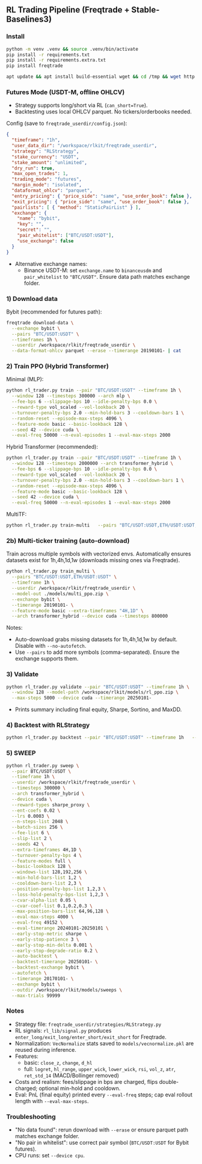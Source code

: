 ## RL Trading Pipeline (Freqtrade + Stable-Baselines3)

### Install
```bash
python -m venv .venv && source .venv/bin/activate
pip install -r requirements.txt
pip install -r requirements.extra.txt
pip install freqtrade

apt update && apt install build-essential wget && cd /tmp && wget http://prdownloads.sourceforge.net/ta-lib/ta-lib-0.4.0-src.tar.gz && tar -xzf ta-lib-0.4.0-src.tar.gz && cd ta-lib/ && ./configure --prefix=/usr && make && make install && ldconfig && cd /workspace && git clone https://github.com/generalsvr/rlkit && cd rlkit && pip install stable-baselines3[extra] && pip install -r requirements.txt
```

### Futures Mode (USDT-M, offline OHLCV)
- Strategy supports long/short via RL (`can_short=True`).
- Backtesting uses local OHLCV parquet. No tickers/orderbooks needed.

Config (save to `freqtrade_userdir/config.json`):
```json
{
  "timeframe": "1h",
  "user_data_dir": "/workspace/rlkit/freqtrade_userdir",
  "strategy": "RLStrategy",
  "stake_currency": "USDT",
  "stake_amount": "unlimited",
  "dry_run": true,
  "max_open_trades": 1,
  "trading_mode": "futures",
  "margin_mode": "isolated",
  "dataformat_ohlcv": "parquet",
  "entry_pricing": { "price_side": "same", "use_order_book": false },
  "exit_pricing": { "price_side": "same", "use_order_book": false },
  "pairlists": [ { "method": "StaticPairList" } ],
  "exchange": {
    "name": "bybit",
    "key": "",
    "secret": "",
    "pair_whitelist": ["BTC/USDT:USDT"],
    "use_exchange": false
  }
}
```

- Alternative exchange names:
  - Binance USDT-M: set `exchange.name` to `binanceusdm` and `pair_whitelist` to `"BTC/USDT"`. Ensure data path matches exchange folder.

### 1) Download data
Bybit (recommended for futures path):
```bash
freqtrade download-data \
  --exchange bybit \
  --pairs "BTC/USDT:USDT" \
  --timeframes 1h \
  --userdir /workspace/rlkit/freqtrade_userdir \
  --data-format-ohlcv parquet --erase --timerange 20190101- | cat
```

### 2) Train PPO (Hybrid Transformer)
Minimal (MLP):
```bash
python rl_trader.py train --pair "BTC/USDT:USDT" --timeframe 1h \
  --window 128 --timesteps 300000 --arch mlp \
  --fee-bps 6 --slippage-bps 10 --idle-penalty-bps 0.0 \
  --reward-type vol_scaled --vol-lookback 20 \
  --turnover-penalty-bps 2.0 --min-hold-bars 3 --cooldown-bars 1 \
  --random-reset --episode-max-steps 4096 \
  --feature-mode basic --basic-lookback 128 \
  --seed 42 --device cuda \
  --eval-freq 50000 --n-eval-episodes 1 --eval-max-steps 2000
```
Hybrid Transformer (recommended):
```bash
python rl_trader.py train --pair "BTC/USDT:USDT" --timeframe 1h \
  --window 128 --timesteps 2000000 --arch transformer_hybrid \
  --fee-bps 6 --slippage-bps 10 --idle-penalty-bps 0.0 \
  --reward-type vol_scaled --vol-lookback 20 \
  --turnover-penalty-bps 2.0 --min-hold-bars 3 --cooldown-bars 1 \
  --random-reset --episode-max-steps 4096 \
  --feature-mode basic --basic-lookback 128 \
  --seed 42 --device cuda \
  --eval-freq 50000 --n-eval-episodes 1 --eval-max-steps 2000
```
MultiTF:
```bash
python rl_trader.py train-multi   --pairs "BTC/USDT:USDT,ETH/USDT:USDT,SOL/USDT:USDT,BNB/USDT:USDT"   --timeframe 1h   --userdir freqtrade_userdir   --window 128   --timesteps 3000000   --model-out ./models/x.zip   --arch transformer_hybrid   --exchange bybit   --device cuda   --seed 42   --reward-type sharpe_proxy   --vol-lookback 20   --fee-bps 6   --slippage-bps 10   --turnover-penalty-bps 2   --min-hold-bars 3   --cooldown-bars 1   --random-reset   --episode-max-steps 4096   --feature-mode basic   --basic-lookback 128   --extra-timeframes "4H,1D"   --eval-freq 49152  --n-eval-episodes 1   --eval-max-steps 2000 --early-stop-metric sharpe --early-stop-patience 3 --early-stop-min-delta 0.001  --early-stop-degrade-ratio 0.2
```

### 2b) Multi-ticker training (auto-download)

Train across multiple symbols with vectorized envs. Automatically ensures datasets exist for 1h,4h,1d,1w (downloads missing ones via Freqtrade).

```bash
python rl_trader.py train_multi \
  --pairs "BTC/USDT:USDT,ETH/USDT:USDT" \
  --timeframe 1h \
  --userdir /workspace/rlkit/freqtrade_userdir \
  --model-out ./models/multi_ppo.zip \
  --exchange bybit \
  --timerange 20190101- \
  --feature-mode basic --extra-timeframes "4H,1D" \
  --arch transformer_hybrid --device cuda --timesteps 800000
```

Notes:
- Auto-download grabs missing datasets for 1h,4h,1d,1w by default. Disable with `--no-autofetch`.
- Use `--pairs` to add more symbols (comma-separated). Ensure the exchange supports them.

### 3) Validate
```bash
python rl_trader.py validate --pair "BTC/USDT:USDT" --timeframe 1h \
  --window 128 --model-path /workspace/rlkit/models/rl_ppo.zip \
  --max-steps 5000 --device cuda --timerange 20250101-
```
- Prints summary including final equity, Sharpe, Sortino, and MaxDD.

### 4) Backtest with RLStrategy
```bash
python rl_trader.py backtest --pair "BTC/USDT:USDT" --timeframe 1h   --window 128 --model-path /workspace/rlkit/models/x.zip  --device cuda --timerange 20250101-
```

### 5) SWEEP

```bash
python rl_trader.py sweep \
  --pair BTC/USDT:USDT \
  --timeframe 1h \
  --userdir /workspace/rlkit/freqtrade_userdir \
  --timesteps 300000 \
  --arch transformer_hybrid \
  --device cuda \
  --reward-types sharpe_proxy \
  --ent-coefs 0.02 \
  --lrs 0.0003 \
  --n-steps-list 2048 \
  --batch-sizes 256 \
  --fee-list 6 \
  --slip-list 2 \
  --seeds 42 \
  --extra-timeframes 4H,1D \
  --turnover-penalty-bps 4 \
  --feature-modes full \
  --basic-lookback 128 \
  --windows-list 128,192,256 \
  --min-hold-bars-list 1,2 \
  --cooldown-bars-list 2,3 \
  --position-penalty-bps-list 1,2,3 \
  --loss-hold-penalty-bps-list 1,2,3 \
  --cvar-alpha-list 0.05 \
  --cvar-coef-list 0.1,0.2,0.3 \
  --max-position-bars-list 64,96,128 \
  --eval-max-steps 4000 \
  --eval-freq 49152 \
  --eval-timerange 20240101-20250101 \
  --early-stop-metric sharpe \
  --early-stop-patience 3 \
  --early-stop-min-delta 0.001 \
  --early-stop-degrade-ratio 0.2 \
  --auto-backtest \
  --backtest-timerange 20250101- \
  --backtest-exchange bybit \
  --autofetch \
  --timerange 20170101- \
  --exchange bybit \
  --outdir /workspace/rlkit/models/sweeps \
  --max-trials 99999
```

### Notes
- Strategy file: `freqtrade_userdir/strategies/RLStrategy.py`
- RL signals: `rl_lib/signal.py` produces `enter_long/exit_long/enter_short/exit_short` for Freqtrade.
- Normalization: `VecNormalize` stats saved to `models/vecnormalize.pkl` are reused during inference.
- Features:
  - basic: `close_z`, `change`, `d_hl`
  - full: `logret`, `hl_range`, `upper_wick`, `lower_wick`, `rsi`, `vol_z`, `atr`, `ret_std_14` (MACD/Bollinger removed)
- Costs and realism: fees/slippage in bps are charged, flips double-charged; optional min-hold and cooldown.
- Eval: PnL (final equity) printed every `--eval-freq` steps; cap eval rollout length with `--eval-max-steps`.

### Troubleshooting
- "No data found": rerun download with `--erase` or ensure parquet path matches exchange folder.
- "No pair in whitelist": use correct pair symbol (`BTC/USDT:USDT` for Bybit futures).
- CPU runs: set `--device cpu`.

 
